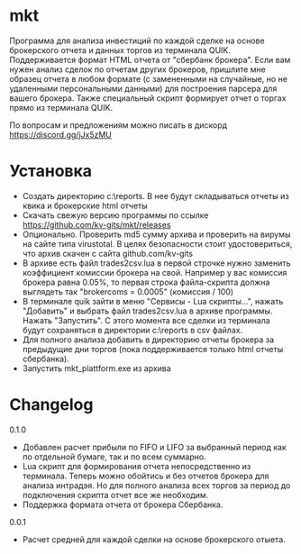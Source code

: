 # mkt
Программа для анализа инвестиций по каждой сделке на основе брокерского отчета и данных торгов из терминала QUIK. Поддерживается формат HTML отчета от "сбербанк брокера". Если вам нужен анализ сделок по отчетам других брокеров, пришлите мне образец отчета в любом формате (с замененными на случайные, но не удаленными персональными данными) для построения парсера для вашего брокера. Также специальный скрипт формирует отчет о торгах прямо из терминала QUIK.

По вопросам и предложениям можно писать в дискорд https://discord.gg/jJx5zMU

# Установка

- Создать директорию с:\reports. В нее будут складываться отчеты из квика и брокерские html отчеты
- Скачать свежую версию программы по ссылке https://github.com/kv-gits/mkt/releases
- Опционально. Проверить md5 сумму архива и проверить на вирумы на сайте типа virustotal. В целях безопасности стоит удостовериться, что архив скачен с сайта github.com/kv-gits
- В архиве есть файл trades2csv.lua в первой строчке нужно заменить коэффициент комиссии брокера на свой. Например у вас комиссия брокера равна 0.05%, то первая строка файла-скрипта должна выглядеть так "brokercoms = 0.0005" (комиссия / 100)
- В терминале quik зайти в меню "Сервисы - Lua скрипты...", нажать "Добавить" и выбрать файл trades2csv.lua в архиве программы. Нажать "Запустить". С этого момента все сделки из терминала будут сохраняться в директории c:\reports в csv файлах. 
- Для полного анализа добавить в директорию отчеты брокера за предыдущие дни торгов (пока поддерживается только html отчеты сбербанка).
- Запустить mkt_plattform.exe из архива

# Changelog

0.1.0
- Добавлен расчет прибыли по FIFO и LIFO за выбранный период как по отдельной бумаге, так и по всем суммарно.
- Lua скрипт для формирования отчета непосредственно из терминала. Теперь можно обойтись и без отчетов брокера для анализа интрадэя. Но для полного анализа всех торгов за период до подключения скрипта отчет все же необходим.
- Поддержка формата отчета от брокера Сбербанка.

0.0.1
- Расчет средней для каждой сделки на основе брокерского отыета.
